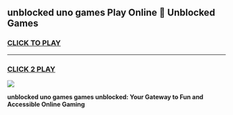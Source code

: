 
## unblocked uno games Play Online 👋 Unblocked Games
<h3>
<a href="https://premium.freeplayer.one?title=unblocked_uno_games&ref=19F">CLICK TO PLAY</a></h3>
<hr>

<h3>
<a href="https://premium.freeplayer.one?title=unblocked_uno_games&ref=19F">CLICK 2 PLAY</a>
  
</h3>

<a href="https://premium.freeplayer.one?title=unblocked_uno_games&ref=19F"><img src="https://clearcache.store/games.png"></a>


**unblocked uno games games unblocked: Your Gateway to Fun and Accessible Online Gaming**

